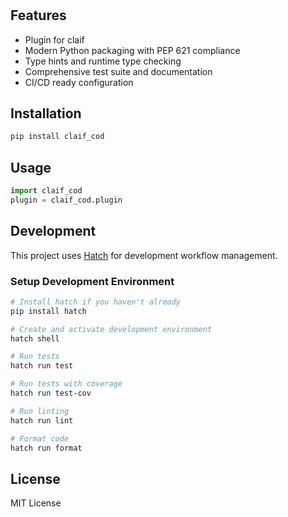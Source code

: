 # 



## Features

- Plugin for claif
- Modern Python packaging with PEP 621 compliance
- Type hints and runtime type checking
- Comprehensive test suite and documentation
- CI/CD ready configuration

## Installation

```bash
pip install claif_cod
```

## Usage

```python
import claif_cod
plugin = claif_cod.plugin
```

## Development

This project uses [Hatch](https://hatch.pypa.io/) for development workflow management.

### Setup Development Environment

```bash
# Install hatch if you haven't already
pip install hatch

# Create and activate development environment
hatch shell

# Run tests
hatch run test

# Run tests with coverage
hatch run test-cov

# Run linting
hatch run lint

# Format code
hatch run format
```

## License

MIT License 